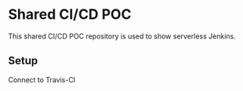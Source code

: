 # Shared CI/CD POC

This shared CI/CD POC repository is used to show serverless Jenkins.

## Setup

Connect to Travis-CI
